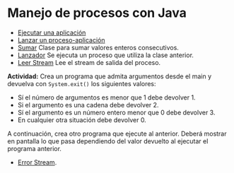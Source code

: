 # Manejo de procesos con Java

- [Ejecutar una aplicación](https://github.com/franlu/DAM-PSP/blob/master/Creacion_procesos/ejecutarApp.java)
- [Lanzar un proceso-aplicación](https://github.com/franlu/DAM-PSP/blob/master/Creacion_procesos/lanzadorProceso.java)
- [Sumar](https://github.com/franlu/DAM-PSP/blob/master/Creacion_procesos/Sumador.java) Clase para sumar valores enteros consecutivos.
- [Lanzador](https://github.com/franlu/DAM-PSP/blob/master/Creacion_procesos/Lanzador.java) Se ejecuta un proceso que utiliza la clase anterior.
- [Leer Stream](https://github.com/franlu/DAM-PSP/blob/master/Creacion_procesos/LanzadorStreamSalida.java) Lee el stream de salida del proceso.

**Actividad:** Crea un programa que admita argumentos desde el main y devuelva con  ```System.exit()``` los siguientes valores:
- Sí el número de argumentos es menor que 1 debe devolver 1.
- Si el argumento es una cadena debe devolver 2.
- Sí el argumento es un número entero menor que 0 debe devolver 3.
- En cualquier otra situación debe devolver 0.
	
A continuación, crea otro programa que ejecute al anterior. Deberá mostrar en pantalla lo que pasa dependiendo del valor devuelto al ejecutar el programa anterior.	

- [Error Stream]().
